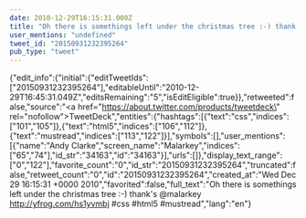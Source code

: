 ```yaml
---
date: 2010-12-29T16:15:31.000Z
title: "Oh there is somethings left under the christmas tree :-) thank's <a href='http://twitter.com/malarkey'>@malarkey</a> http://yfrog.com/hs1yvmbj #css #html5 #mustread″"
user_mentions: "undefined"
tweet_id: "20150931232395264"
pub_type: "tweet"
---
```

{"edit_info":{"initial":{"editTweetIds":["20150931232395264"],"editableUntil":"2010-12-29T16:45:31.049Z","editsRemaining":"5","isEditEligible":true}},"retweeted":false,"source":"<a href=\"https://about.twitter.com/products/tweetdeck\" rel=\"nofollow\">TweetDeck</a>","entities":{"hashtags":[{"text":"css","indices":["101","105"]},{"text":"html5","indices":["106","112"]},{"text":"mustread","indices":["113","122"]}],"symbols":[],"user_mentions":[{"name":"Andy Clarke","screen_name":"Malarkey","indices":["65","74"],"id_str":"34163","id":"34163"}],"urls":[]},"display_text_range":["0","122"],"favorite_count":"0","id_str":"20150931232395264","truncated":false,"retweet_count":"0","id":"20150931232395264","created_at":"Wed Dec 29 16:15:31 +0000 2010","favorited":false,"full_text":"Oh there is somethings left under the christmas tree :-) thank's @malarkey http://yfrog.com/hs1yvmbj #css #html5 #mustread","lang":"en"}
